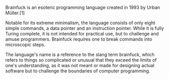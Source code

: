Brainfuck is an esoteric programming language created in 1993 by Urban Müller.[1]

Notable for its extreme minimalism, the language consists of only eight simple commands, a data pointer and an instruction pointer. While it is fully Turing complete, it is not intended for practical use, but to challenge and amuse programmers. Brainfuck requires one to break commands into microscopic steps.

The language's name is a reference to the slang term brainfuck, which refers to things so complicated or unusual that they exceed the limits of one's understanding, as it was not meant or made for designing actual software but to challenge the boundaries of computer programming.

